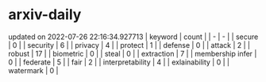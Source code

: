 # arxiv-daily
updated on 2022-07-26 22:16:34.927713
| keyword | count |
| - | - |
| secure | 0 |
| security | 6 |
| privacy | 4 |
| protect | 1 |
| defense | 0 |
| attack | 2 |
| robust | 17 |
| biometric | 0 |
| steal | 0 |
| extraction | 7 |
| membership infer | 0 |
| federate | 5 |
| fair | 2 |
| interpretability | 4 |
| exlainability | 0 |
| watermark | 0 |
